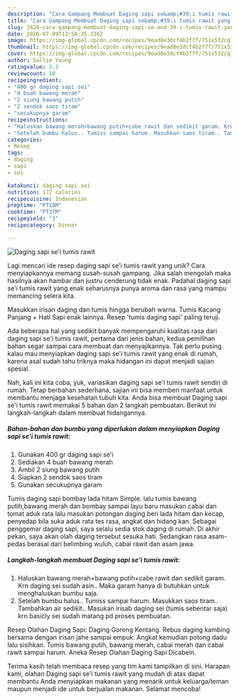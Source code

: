 ```yaml
---
description: "Cara Gampang Membuat Daging sapi se&amp;#39;i tumis rawit yang Enak"
title: "Cara Gampang Membuat Daging sapi se&amp;#39;i tumis rawit yang Enak"
slug: 3428-cara-gampang-membuat-daging-sapi-se-and-39-i-tumis-rawit-yang-enak
date: 2020-07-09T13:50:35.336Z
image: https://img-global.cpcdn.com/recipes/9ead8e3dcf4b2f7f/751x532cq70/daging-sapi-sei-tumis-rawit-foto-resep-utama.jpg
thumbnail: https://img-global.cpcdn.com/recipes/9ead8e3dcf4b2f7f/751x532cq70/daging-sapi-sei-tumis-rawit-foto-resep-utama.jpg
cover: https://img-global.cpcdn.com/recipes/9ead8e3dcf4b2f7f/751x532cq70/daging-sapi-sei-tumis-rawit-foto-resep-utama.jpg
author: Sallie Young
ratingvalue: 3.3
reviewcount: 10
recipeingredient:
- "400 gr daging sapi sei"
- "4 buah bawang merah"
- "2 siung bawang putih"
- "2 sendok saos tiram"
- "secukupnya garam"
recipeinstructions:
- "Haluskan bawang merah+bawang putih+cabe rawit dan sedikit garam. Krn daging sei sudah asin.. Maka garam hanya di butuhkan untuk menghaluskan bumbu saja."
- "Setelah bumbu halus.. Tumiss sampai harum. Masukkan saos tiram.. Tambahkan air sedikit.. Masukan irisab daging sei (tumis sebentar saja) krn basicly sei sudah matang pd proses pembuatan."
categories:
- Resep
tags:
- daging
- sapi
- sei

katakunci: daging sapi sei 
nutrition: 172 calories
recipecuisine: Indonesian
preptime: "PT18M"
cooktime: "PT37M"
recipeyield: "3"
recipecategory: Dinner

---
```



![Daging sapi se&#39;i tumis rawit](https://img-global.cpcdn.com/recipes/9ead8e3dcf4b2f7f/751x532cq70/daging-sapi-sei-tumis-rawit-foto-resep-utama.jpg)

Lagi mencari ide resep daging sapi se&#39;i tumis rawit yang unik? Cara menyiapkannya memang susah-susah gampang. Jika salah mengolah maka hasilnya akan hambar dan justru cenderung tidak enak. Padahal daging sapi se&#39;i tumis rawit yang enak seharusnya punya aroma dan rasa yang mampu memancing selera kita.

Masukkan irisan daging dan tumis hingga berubah warna. Tumis Kacang Panjang + Hati Sapi enak lainnya. Resep &#39;tumis daging sapi&#39; paling teruji.

Ada beberapa hal yang sedikit banyak mempengaruhi kualitas rasa dari daging sapi se&#39;i tumis rawit, pertama dari jenis bahan, kedua pemilihan bahan segar sampai cara membuat dan menyajikannya. Tak perlu pusing kalau mau menyiapkan daging sapi se&#39;i tumis rawit yang enak di rumah, karena asal sudah tahu triknya maka hidangan ini dapat menjadi sajian spesial.


Nah, kali ini kita coba, yuk, variasikan daging sapi se&#39;i tumis rawit sendiri di rumah. Tetap berbahan sederhana, sajian ini bisa memberi manfaat untuk membantu menjaga kesehatan tubuh kita. Anda bisa membuat Daging sapi se&#39;i tumis rawit memakai 5 bahan dan 2 langkah pembuatan. Berikut ini langkah-langkah dalam membuat hidangannya.

<!--inarticleads1-->

##### Bahan-bahan dan bumbu yang diperlukan dalam menyiapkan Daging sapi se&#39;i tumis rawit:

1. Gunakan 400 gr daging sapi se&#39;i
1. Sediakan 4 buah bawang merah
1. Ambil 2 siung bawang putih
1. Siapkan 2 sendok saos tiram
1. Gunakan secukupnya garam


Tumis daging sapi bombay lada hitam Simple. lalu tumis bawang putih,bawang merah dan bombay sampai layu baru masukan cabai dan tomat aduk rata lalu masukan potongan daging beri lada hitam dan kecap, penyedap bila suka aduk rata tes rasa, angkat dan hidang kan. Sebagai penggemar daging sapi, saya selalu sedia stok daging di rumah. Di akhir pekan, saya akan olah daging tersebut sesuka hati. Sedangkan rasa asam-pedas berasal dari belimbing wuluh, cabai rawit dan asam jawa. 

<!--inarticleads2-->

##### Langkah-langkah membuat Daging sapi se&#39;i tumis rawit:

1. Haluskan bawang merah+bawang putih+cabe rawit dan sedikit garam. Krn daging sei sudah asin.. Maka garam hanya di butuhkan untuk menghaluskan bumbu saja.
1. Setelah bumbu halus.. Tumiss sampai harum. Masukkan saos tiram.. Tambahkan air sedikit.. Masukan irisab daging sei (tumis sebentar saja) krn basicly sei sudah matang pd proses pembuatan.


Resep Olahan Daging Sapi: Daging Goreng Kentang. Rebus daging kambing bersama dengan irisan jahe sampai empuk. Angkat kemudian potong dadu lalu sisihkan. Tumis bawang putih, bawang merah, cabai merah dan cabai rawit sampai harum. Aneka Resep Olahan Daging Sapi Dicabein. 

Terima kasih telah membaca resep yang tim kami tampilkan di sini. Harapan kami, olahan Daging sapi se&#39;i tumis rawit yang mudah di atas dapat membantu Anda menyiapkan makanan yang menarik untuk keluarga/teman maupun menjadi ide untuk berjualan makanan. Selamat mencoba!
